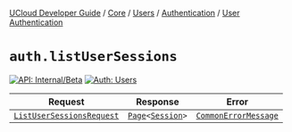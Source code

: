[UCloud Developer Guide](/docs/developer-guide/README.md) / [Core](/docs/developer-guide/core/README.md) / [Users](/docs/developer-guide/core/users/README.md) / [Authentication](/docs/developer-guide/core/users/authentication/README.md) / [User Authentication](/docs/developer-guide/core/users/authentication/users.md)

# `auth.listUserSessions`

[![API: Internal/Beta](https://img.shields.io/static/v1?label=API&message=Internal/Beta&color=red&style=flat-square)](/docs/developer-guide/core/api-conventions.md)
[![Auth: Users](https://img.shields.io/static/v1?label=Auth&message=Users&color=informational&style=flat-square)](/docs/developer-guide/core/types.md#role)



| Request | Response | Error |
|---------|----------|-------|
|<code><a href='#listusersessionsrequest'>ListUserSessionsRequest</a></code>|<code><a href='/docs/reference/dk.sdu.cloud.Page.md'>Page</a>&lt;<a href='#session'>Session</a>&gt;</code>|<code><a href='/docs/reference/dk.sdu.cloud.CommonErrorMessage.md'>CommonErrorMessage</a></code>|



